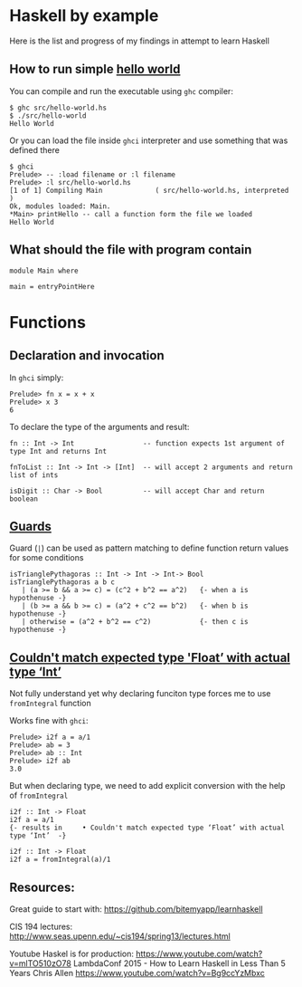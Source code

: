 # Haskell by example

Here is the list and progress of my findings in attempt to learn Haskell


## How to run simple [hello world](src/hello-world.hs)

You can compile and run the executable using `ghc` compiler: 

```
$ ghc src/hello-world.hs
$ ./src/hello-world
Hello World
```

Or you can load the file inside `ghci` interpreter and use something that was defined there

```
$ ghci
Prelude> -- :load filename or :l filename
Prelude> :l src/hello-world.hs
[1 of 1] Compiling Main             ( src/hello-world.hs, interpreted )
Ok, modules loaded: Main.
*Main> printHello -- call a function form the file we loaded
Hello World
```

## What should the file with program contain

```
module Main where

main = entryPointHere
```


# Functions

## Declaration and invocation

In `ghci` simply:
```
Prelude> fn x = x + x
Prelude> x 3
6
```

To declare the type of the arguments and result:
```
fn :: Int -> Int                 -- function expects 1st argument of type Int and returns Int

fnToList :: Int -> Int -> [Int]  -- will accept 2 arguments and return list of ints

isDigit :: Char -> Bool          -- will accept Char and return boolean
```


## [Guards](src/guards.hs)
Guard (`|`) can be used as pattern matching to define function return values for some conditions
```
isTrianglePythagoras :: Int -> Int -> Int-> Bool
isTrianglePythagoras a b c 
   | (a >= b && a >= c) = (c^2 + b^2 == a^2)   {- when a is hypothenuse -}
   | (b >= a && b >= c) = (a^2 + c^2 == b^2)   {- when b is hypothenuse -}
   | otherwise = (a^2 + b^2 == c^2)            {- then c is hypothenuse -}

```


##  [Couldn't match expected type 'Float’ with actual type ‘Int’](src/int2float.hs)

Not fully understand yet why declaring funciton type forces me to use `fromIntegral` function

Works fine with `ghci`:
```
Prelude> i2f a = a/1
Prelude> ab = 3
Prelude> ab :: Int
Prelude> i2f ab
3.0
```

But when declaring type, we need to add explicit conversion with the help of `fromIntegral`
```
i2f :: Int -> Float
i2f a = a/1
{- results in     • Couldn't match expected type ‘Float’ with actual type ‘Int’  -}

i2f :: Int -> Float
i2f a = fromIntegral(a)/1
```



## Resources:

Great guide to start with: https://github.com/bitemyapp/learnhaskell



CIS 194 lectures: http://www.seas.upenn.edu/~cis194/spring13/lectures.html


Youtube
Haskel is for production: https://www.youtube.com/watch?v=mlTO510zO78
LambdaConf 2015 - How to Learn Haskell in Less Than 5 Years Chris Allen https://www.youtube.com/watch?v=Bg9ccYzMbxc